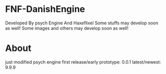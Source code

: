 # FNF-DanishEngine
Developed By psych Engine And Haxeflixel
Some stuffs may develop soon as well!
Some images and others may develop soon as well!

# About
just modified psych engine
first release/early prototype: 0.0.1
latest/newest: 9.9.9
